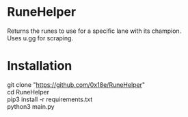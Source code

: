 # RuneHelper
Returns the runes to use for a specific lane with its champion.  
Uses u.gg for scraping.  


# Installation
git clone "https://github.com/0x18e/RuneHelper"  
cd RuneHelper  
pip3 install -r requirements.txt  
python3 main.py  
